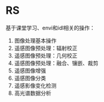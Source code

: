 # RS
基于课堂学习、envi和idl相关的操作：

1. 图像处理基本操作
2. 遥感图像预处理：辐射校正
3. 遥感图像预处理：几何校正
4. 遥感图像预处理：融合、镶嵌、裁剪
5. 遥感图像增强
6. 遥感图像分类
7. 遥感影像变化检测
8. 高光谱数据分析

